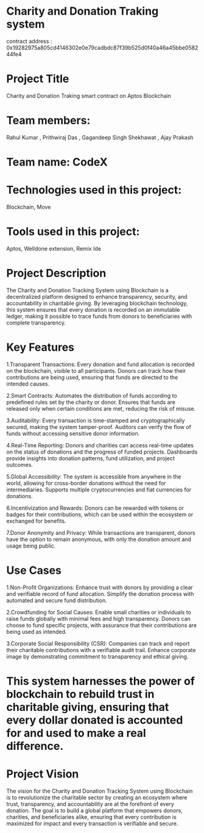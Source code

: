 # Charity and Donation Traking system
contract address : 0x19282975a805cd4146302e0e79cadbdc87f39b525d0f40a46a45bbe058244fe4

# Project Title
Charity and Donation Traking smart contract on Aptos Blockchain

# Team members:
Rahul Kumar , Prithwiraj Das , Gagandeep Singh Shekhawat , Ajay Prakash

# Team name: CodeX

# Technologies used in this project:
Blockchain,
Move

# Tools used in this project:
Aptos,
Welldone extension,
Remix Ide

# Project Description
The Charity and Donation Tracking System using Blockchain is a decentralized platform designed to enhance transparency, security, and accountability in charitable giving. By leveraging blockchain technology, this system ensures that every donation is recorded on an immutable ledger, making it possible to trace funds from donors to beneficiaries with complete transparency.

# Key Features
1.Transparent Transactions:
Every donation and fund allocation is recorded on the blockchain, visible to all participants.
Donors can track how their contributions are being used, ensuring that funds are directed to the intended causes.

2.Smart Contracts:
Automates the distribution of funds according to predefined rules set by the charity or donor.
Ensures that funds are released only when certain conditions are met, reducing the risk of misuse.

3.Auditability:
Every transaction is time-stamped and cryptographically secured, making the system tamper-proof.
Auditors can verify the flow of funds without accessing sensitive donor information.

4.Real-Time Reporting:
Donors and charities can access real-time updates on the status of donations and the progress of funded projects.
Dashboards provide insights into donation patterns, fund utilization, and project outcomes.

5.Global Accessibility:
The system is accessible from anywhere in the world, allowing for cross-border donations without the need for intermediaries.
Supports multiple cryptocurrencies and fiat currencies for donations.

6.Incentivization and Rewards:
Donors can be rewarded with tokens or badges for their contributions, which can be used within the ecosystem or exchanged for benefits.

7.Donor Anonymity and Privacy:
While transactions are transparent, donors have the option to remain anonymous, with only the donation amount and usage being public.

# Use Cases
1.Non-Profit Organizations:
Enhance trust with donors by providing a clear and verifiable record of fund allocation.
Simplify the donation process with automated and secure fund distribution.

2.Crowdfunding for Social Causes:
Enable small charities or individuals to raise funds globally with minimal fees and high transparency.
Donors can choose to fund specific projects, with assurance that their contributions are being used as intended.

3.Corporate Social Responsibility (CSR):
Companies can track and report their charitable contributions with a verifiable audit trail.
Enhance corporate image by demonstrating commitment to transparency and ethical giving.
# This system harnesses the power of blockchain to rebuild trust in charitable giving, ensuring that every dollar donated is accounted for and used to make a real difference.

# Project Vision
The vision for the Charity and Donation Tracking System using Blockchain is to revolutionize the charitable sector by creating an ecosystem where trust, transparency, and accountability are at the forefront of every donation. The goal is to build a global platform that empowers donors, charities, and beneficiaries alike, ensuring that every contribution is maximized for impact and every transaction is verifiable and secure.
